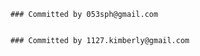 
        ### Committed by 053sph@gmail.com

    
        ### Committed by 1127.kimberly@gmail.com

    